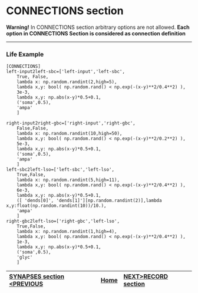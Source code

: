 # CONNECTIONS section #
**Warning!** In CONNECTIONS section arbitrary options are not allowed. **Each option in CONNECTIONS Section is considered as connection definition**



---


### Life Example ###

```
[CONNECTIONS]
left-input2left-sbc=['left-input','left-sbc',
	True, False,
	lambda x: np.random.randint(2,high=5),
	lambda x,y: bool( np.random.rand() < np.exp(-(x-y)**2/0.4**2) ),
	3e-3,
	lambda x,y: np.abs(x-y)*0.5+0.1,
	('soma',0.5),
	'ampa'
	]

right-input2right-gbc=['right-input','right-gbc',
	False,False, 
	lambda x: np.random.randint(10,high=50),
	lambda x,y: bool( np.random.rand() < np.exp(-(x-y)**2/0.2**2) ),
	5e-3,
	lambda x,y: np.abs(x-y)*0.5+0.1,
	('soma',0.5),
	'ampa'
	]
left-sbc2left-lso=['left-sbc','left-lso',
	True,False,
	lambda x: np.random.randint(5,high=11),
	lambda x,y: bool( np.random.rand() < np.exp(-(x-y)**2/0.4**2) ),
	6e-3,
	lambda x,y: np.abs(x-y)*0.5+0.1,
	([ 'dends[0]', 'dends[1]'][np.random.randint(2)],lambda x,y:float(np.random.randint(10))/10.),
	'ampa'
	]
right-gbc2left-lso=['right-gbc','left-lso',
	True,False,
	lambda x: np.random.randint(1,high=4),
	lambda x,y: bool( np.random.rand() < np.exp(-(x-y)**2/0.4**2) ),
	1e-3,
	lambda x,y: np.abs(x-y)*0.5+0.1,
	('soma',0.5),
	'glyc'
	]
```


|[SYNAPSES section <PREVIOUS](SYNAPSES.md)|[Home](https://code.google.com/p/auditory-brainstem-model/)|[NEXT>RECORD section](RECORD.md)|
|:----------------------------------------|:----------------------------------------------------------|:-------------------------------|